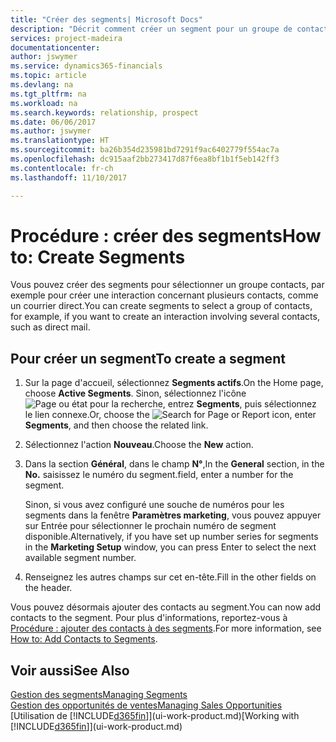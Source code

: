 ```yaml
---
title: "Créer des segments| Microsoft Docs"
description: "Décrit comment créer un segment pour un groupe de contacts dans Dynamics 365 Business edition, par exemple, afin de cibler plusieurs contacts avec un courrier direct."
services: project-madeira
documentationcenter: 
author: jswymer
ms.service: dynamics365-financials
ms.topic: article
ms.devlang: na
ms.tgt_pltfrm: na
ms.workload: na
ms.search.keywords: relationship, prospect
ms.date: 06/06/2017
ms.author: jswymer
ms.translationtype: HT
ms.sourcegitcommit: ba26b354d235981bd7291f9ac6402779f554ac7a
ms.openlocfilehash: dc915aaf2bb273417d87f6ea8bf1b1f5eb142ff3
ms.contentlocale: fr-ch
ms.lasthandoff: 11/10/2017

---
```

# <a name="how-to-create-segments"></a><span data-ttu-id="8c89c-103">Procédure : créer des segments</span><span class="sxs-lookup"><span data-stu-id="8c89c-103">How to: Create Segments</span></span>
<span data-ttu-id="8c89c-104">Vous pouvez créer des segments pour sélectionner un groupe contacts, par exemple pour créer une interaction concernant plusieurs contacts, comme un courrier direct.</span><span class="sxs-lookup"><span data-stu-id="8c89c-104">You can create segments to select a group of contacts, for example, if you want to create an interaction involving several contacts, such as direct mail.</span></span>

## <a name="to-create-a-segment"></a><span data-ttu-id="8c89c-105">Pour créer un segment</span><span class="sxs-lookup"><span data-stu-id="8c89c-105">To create a segment</span></span>
1. <span data-ttu-id="8c89c-106">Sur la page d'accueil, sélectionnez **Segments actifs**.</span><span class="sxs-lookup"><span data-stu-id="8c89c-106">On the Home page, choose **Active Segments**.</span></span> <span data-ttu-id="8c89c-107">Sinon, sélectionnez l'icône ![Page ou état pour la recherche](media/ui-search/search_small.png "Page ou état pour la recherche"), entrez **Segments**, puis sélectionnez le lien connexe.</span><span class="sxs-lookup"><span data-stu-id="8c89c-107">Or, choose the ![Search for Page or Report](media/ui-search/search_small.png "Search for Page or Report icon") icon, enter **Segments**, and then choose the related link.</span></span>
2. <span data-ttu-id="8c89c-108">Sélectionnez l'action **Nouveau**.</span><span class="sxs-lookup"><span data-stu-id="8c89c-108">Choose the **New** action.</span></span>
3. <span data-ttu-id="8c89c-109">Dans la section **Général**, dans le champ **N°**,</span><span class="sxs-lookup"><span data-stu-id="8c89c-109">In the **General** section, in the **No.**</span></span> <span data-ttu-id="8c89c-110">saisissez le numéro du segment.</span><span class="sxs-lookup"><span data-stu-id="8c89c-110">field, enter a number for the segment.</span></span>

    <span data-ttu-id="8c89c-111">Sinon, si vous avez configuré une souche de numéros pour les segments dans la fenêtre **Paramètres marketing**, vous pouvez appuyer sur Entrée pour sélectionner le prochain numéro de segment disponible.</span><span class="sxs-lookup"><span data-stu-id="8c89c-111">Alternatively, if you have set up number series for segments in the **Marketing Setup** window, you can press Enter to select the next available segment number.</span></span>
4. <span data-ttu-id="8c89c-112">Renseignez les autres champs sur cet en-tête.</span><span class="sxs-lookup"><span data-stu-id="8c89c-112">Fill in the other fields on the header.</span></span>

<span data-ttu-id="8c89c-113">Vous pouvez désormais ajouter des contacts au segment.</span><span class="sxs-lookup"><span data-stu-id="8c89c-113">You can now add contacts to the segment.</span></span> <span data-ttu-id="8c89c-114">Pour plus d'informations, reportez-vous à [Procédure : ajouter des contacts à des segments](marketing-add-contact-segment.md).</span><span class="sxs-lookup"><span data-stu-id="8c89c-114">For more information, see [How to: Add Contacts to Segments](marketing-add-contact-segment.md).</span></span>

## <a name="see-also"></a><span data-ttu-id="8c89c-115">Voir aussi</span><span class="sxs-lookup"><span data-stu-id="8c89c-115">See Also</span></span>
[<span data-ttu-id="8c89c-116">Gestion des segments</span><span class="sxs-lookup"><span data-stu-id="8c89c-116">Managing Segments</span></span>](marketing-segments.md)  
[<span data-ttu-id="8c89c-117">Gestion des opportunités de ventes</span><span class="sxs-lookup"><span data-stu-id="8c89c-117">Managing Sales Opportunities</span></span>](marketing-manage-sales-opportunities.md)  
<span data-ttu-id="8c89c-118">[Utilisation de [!INCLUDE[d365fin](includes/d365fin_md.md)]](ui-work-product.md)</span><span class="sxs-lookup"><span data-stu-id="8c89c-118">[Working with [!INCLUDE[d365fin](includes/d365fin_md.md)]](ui-work-product.md)</span></span>  

